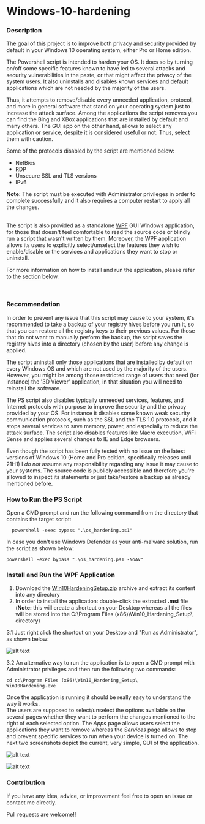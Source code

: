 # Windows-10-hardening

### Description
The goal of this project is to improve both privacy and security provided by default in your Windows 10 operating system, either Pro or Home edition.

The Powershell script is intended to harden your OS. It does so by turning on/off some specific features known to have led to several attacks and security vulnerabilities in the paste, or that might affect the privacy of the system users. 
It also uninstalls and disables known services and default applications which are not needed by the majority of the users. 


Thus, it attempts to remove/disable every unneeded application, protocol, and more in general software that stand on your operating system just to increase the attack surface. Among the applications the script removes you can find the Bing and XBox applications that are installed by default and many others. The GUI app on the other hand, allows to select any application or service, despite it is considered useful or not. Thus, select them with caution.

Some of the protocols disabled by the script are mentioned below:
- NetBios
- RDP
- Unsecure SSL and TLS versions
- IPv6

**Note:** The script must be executed with Administrator privileges in order to complete successfully and it also requires a computer restart to apply all the changes. 
<br /><br />

The script is also provided as a standalone [WPF](https://docs.microsoft.com/en-us/dotnet/framework/wpf/) GUI Windows application, for those that doesn't feel comfortable to read the source code or blindly run a script that wasn't written by them. 
Moreover, the WPF application allows its users to explicitly select/unselect the features they wish to enable/disable or the services and applications they want to stop or uninstall. 

For more information on how to install and run the application, please refer to the [section](#Install-and-Run-the-WPF-Application) below. 

<br />


### Recommendation

In order to prevent any issue that this script may cause to your system, it's recommended to take a backup of your registry hives before you run it, so that you can restore all the registry keys to their previous values. 
For those that do not want to manually perform the backup, the script saves the registry hives into a directory (chosen by the user) before any change is applied. 

The script uninstall only those applications that are installed by default on every Windows OS and which are not used by the majority of the users. However, you might be among those restricted range of users that need (for instance) the '3D Viewer' application, in that situation you will need to reinstall the software. 

The PS script also disables typically unneeded services, features, and Internet protocols with purpose to improve the security and the privacy provided by your OS. 
For instance it disables some known weak security communication protocols, such as the SSL and the TLS 1.0 protocols, and it stops several services to save memory, power, and especially to reduce the attack surface. The script also disables features like Macro execution, WiFi Sense and applies several changes to IE and Edge browsers.  


Even though the script has been fully tested with no issue on the latest versions of Windows 10 (Home and Pro edition, specifically releases until 21H1) I *do not* assume any responsibility regarding any issue it may cause to your systems. The source code is publicly accessible and therefore you're allowed to inspect its statements or just take/restore a backup as already mentioned before. 



### How to Run the PS Script

Open a CMD prompt and run the following command from the directory that contains the target script:

      powershell -exec bypass ".\os_hardening.ps1"

In case you don't use Windows Defender as your anti-malware solution, run the script as shown below:

    powershell -exec bypass ".\os_hardening.ps1 -NoAV"


### Install and Run the WPF Application

1. Download the [Win10HardeningSetup.zip](https://github.com/ssh3ll/Windows-10-Hardening/releases/download/v1.0/Win10HardeningSetup.zip) archive and extract its content into any directory
2. In order to install the application: double-click the extracted **.msi** file <br />(**Note:** this will create a shortcut on your Desktop whereas all the files will be stored into the C:\Program Files (x86)\Win10_Hardening_Setup\ directory)

3.1 Just right click the shortcut on your Desktop and "Run as Administrator", as shown below:

![alt text](img/image01.png)

3.2 An alternative way to run the application is to open a CMD prompt with Administrator privileges and then run the following two commands:

    cd c:\Program Files (x86)\Win10_Hardening_Setup\
    Win10Hardening.exe
    
Once the application is running it should be really easy to understand the way it works. <br />
The users are supposed to select/unselect the options available on the several pages whether they want to perform the changes mentioned to the right of each selected option. The *Apps* page allows users select the applications they want to remove whereas the *Services* page allows to stop and prevent specific services to run when your device is turned on.
The next two screenshots depict the current, very simple, GUI of the application.

![alt text](img/image04.png)

![alt text](img/image03.png)


### Contribution

If you have any idea, advice, or improvement feel free to open an issue or contact me directly. 

Pull requests are welcome!!
